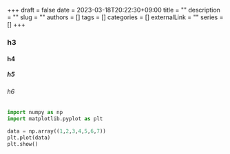 +++ 
draft = false
date = 2023-03-18T20:22:30+09:00
title = ""
description = ""
slug = ""
authors = []
tags = []
categories = []
externalLink = ""
series = []
+++

### h3

#### h4

##### h5

###### h6

```python
import numpy as np
import matplotlib.pyplot as plt 

data = np.array((1,2,3,4,5,6,7))
plt.plot(data)
plt.show()
```
